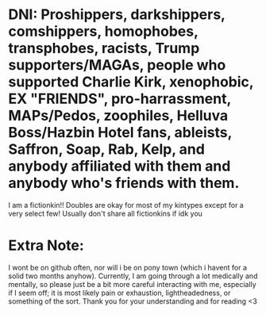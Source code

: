 
# DNI: Proshippers, darkshippers, comshippers, homophobes, transphobes, racists, Trump supporters/MAGAs, people who supported Charlie Kirk, xenophobic,  EX "FRIENDS", pro-harrassment, MAPs/Pedos, zoophiles, Helluva Boss/Hazbin Hotel fans, ableists, Saffron, Soap, Rab, Kelp, and anybody affiliated with them and anybody who's friends with them.

I am a fictionkin!! Doubles are okay for most of my kintypes except for a very select few! Usually don't share all fictionkins if idk you 

# Extra Note:
I wont be on github often, nor will i be on pony town (which i havent for a solid two months anyhow). Currently, I am going through a lot medically and mentally, so please just be a bit more careful interacting with me, especially if I seem off; it is most likely pain or exhaustion, lightheadedness, or something of the sort. Thank you for your understanding and for reading <3
